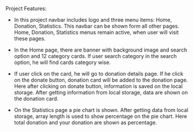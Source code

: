 Project Features:
 * In this project navbar includes logo and three menu items: Home, Donation, Statistics. This navbar can be shown form all other pages. Home, Donation, Statistics menus remain active, when user will visit these pages.

 * In the Home page, there are banner with background image and search option and 12 category cards. If user search category in the search option, he will find cards category wise.

 * If user click on the card, he will go to donation details page. If he click on the donate button, donation card will be added to the donation page. Here after clicking on donate button, information is saved on the local storage. After getting information from local storage, data are shown on the donation card.

 * On the Statistics page a pie chart is shown. After getting data from local storage, array length is used to show percentage on the pie chart. Here total donation and your donation are shown as percentage.
